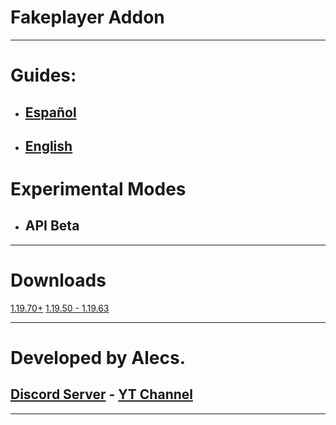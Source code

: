 # Fakeplayer Addon
---
# Guides:
- ## [Español](/guides/ES.md)
- ## [English](/guides/EN.md)

# Experimental Modes
- ## API Beta

---
# Downloads
[1.19.70+](https://www.mediafire.com/file/7ppkbmo1kijz3ys/Fakeplayer+1.19.70.mcpack/file)
[1.19.50 - 1.19.63](https://www.mediafire.com/download/n6yr81m6z0r4392)

---
# Developed by Alecs.
## [Discord Server](https://discord.gg/96Uyt3KWT5) - [YT Channel](https://www.youtube.com/@yosoyalexD)
---